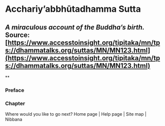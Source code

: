 # Acchariy’abbhūtadhamma Sutta
*A miraculous account of the Buddha’s birth.*
Source: [https://www.accesstoinsight.org/tipitaka/mn/tps://dhammatalks.org/suttas/MN/MN123.html](https://www.accesstoinsight.org/tipitaka/mn/tps://dhammatalks.org/suttas/MN/MN123.html)
---
**
### Preface
### Chapter
Where would you like to go next?
Home page
| Help page
| Site map
| Nibbana
